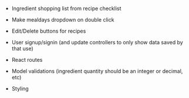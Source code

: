 * Ingredient shopping list from recipe checklist
* Make mealdays dropdown on double click
* Edit/Delete buttons for recipes


* User signup/signin (and update controllers to only show data saved by that use)

* React routes

* Model validations (ingredient quantity should be an integer or decimal, etc)

* Styling
